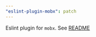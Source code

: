 ```yaml
---
"eslint-plugin-mobx": patch
---
```


Eslint plugin for `mobx`. See [README](https://github.com/urugator/mobx/blob/main/packages/eslint-plugin-mobx/README.md)
